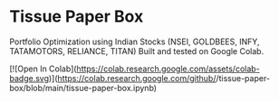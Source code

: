 # Tissue Paper Box

Portfolio Optimization using Indian Stocks (NSEI, GOLDBEES, INFY, TATAMOTORS, RELIANCE, TITAN)
Built and tested on Google Colab.

\[!\[Open In Colab](https://colab.research.google.com/assets/colab-badge.svg)](https://colab.research.google.com/github/<Cheeetohz>/tissue-paper-box/blob/main/tissue-paper-box.ipynb)



